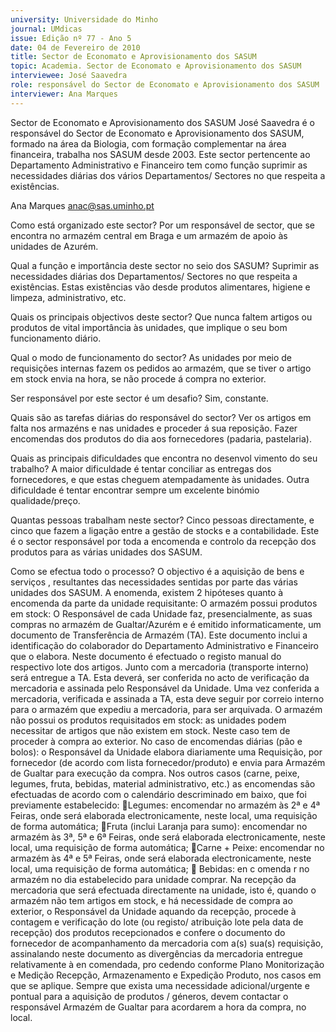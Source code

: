 ```yaml
---
university: Universidade do Minho
journal: UMdicas
issue: Edição nº 77 - Ano 5
date: 04 de Fevereiro de 2010
title: Sector de Economato e Aprovisionamento dos SASUM
topic: Academia. Sector de Economato e Aprovisionamento dos SASUM
interviewee: José Saavedra
role: responsável do Sector de Economato e Aprovisionamento dos SASUM
interviewer: Ana Marques
---
```




Sector de Economato e Aprovisionamento dos SASUM
José Saavedra é o responsável do Sector de Economato e
Aprovisionamento dos SASUM, formado na área da Biologia, com
formação complementar na área financeira, trabalha nos SASUM
desde 2003. Este sector pertencente ao Departamento Administrativo e
Financeiro tem como função suprimir as necessidades diárias dos vários
Departamentos/ Sectores no que respeita a existências.


Ana Marques
anac@sas.uminho.pt


Como está organizado este
sector?
Por um responsável de sector, que
se encontra no armazém central
em Braga e um armazém de apoio
às unidades de Azurém.


Qual a função e importância
deste sector no seio dos SASUM?
Suprimir as necessidades diárias
dos Departamentos/ Sectores no
que respeita a existências.
Estas existências vão desde
produtos alimentares, higiene e
limpeza, administrativo, etc.


Quais os principais objectivos
deste sector?
Que nunca faltem artigos ou
produtos de vital importância às
unidades, que implique o seu bom
funcionamento diário.


Qual o modo de funcionamento do
sector?
As unidades por meio de
requisições internas fazem os
pedidos ao armazém, que se tiver
o artigo em stock envia na hora, se
não procede á compra no exterior.


Ser responsável por este sector é
um desafio?
Sim, constante.


Quais são as tarefas diárias do
responsável do sector?
Ver os artigos em falta nos
armazéns e nas unidades e
proceder á sua reposição.
Fazer encomendas dos produtos
do dia aos fornecedores (padaria,
pastelaria).


Quais as principais dificuldades
que encontra no desenvol vimento do seu
trabalho?
A maior dificuldade é tentar
conciliar as entregas dos
fornecedores, e que estas
cheguem atempadamente às
unidades. Outra dificuldade é
tentar encontrar sempre um
excelente binómio
qualidade/preço.


Quantas pessoas trabalham
neste sector?
Cinco pessoas directamente, e
cinco que fazem a ligação entre a
gestão de stocks e a contabilidade.
Este é o sector responsável por
toda a encomenda e controlo da
recepção dos produtos para as
várias unidades dos SASUM.


Como se efectua todo o
processo?
O objectivo é a aquisição de bens e
serviços , resultantes das
necessidades sentidas por parte
das várias unidades dos SASUM.
A enomenda, existem 2
hipóteses quanto à encomenda da
parte da unidade requisitante:
O armazém possui produtos em
stock: O Responsável de cada
Unidade faz, presencialmente, as
suas compras no armazém de
Gualtar/Azurém e é emitido
informaticamente, um documento
de Transferência de Armazém
(TA). Este documento inclui a
identificação do colaborador do
Departamento Administrativo e
Financeiro que o elabora. Neste
documento é efectuado o registo
manual do respectivo lote dos
artigos. Junto com a mercadoria
(transporte interno) será
entregue a TA. Esta deverá, ser
conferida no acto de verificação da
mercadoria e assinada pelo
Responsável da Unidade. Uma vez
conferida a mercadoria, verificada
e assinada a TA, esta deve seguir
por correio interno para o
armazém que expediu a
mercadoria, para ser arquivada.
O armazém não possui os
produtos requisitados em stock:
as unidades podem necessitar de
artigos que não existem em stock.
Neste caso tem de proceder à
compra ao exterior.
No caso de encomendas diárias
(pão e bolos): o Responsável da
Unidade elabora diariamente uma
Requisição, por fornecedor (de
acordo com lista
fornecedor/produto) e envia para
Armazém de Gualtar para
execução da compra. Nos outros
casos (carne, peixe, legumes,
fruta, bebidas, material
administrativo, etc.) as
encomendas são efectuadas de
acordo com o calendário
descriminado em baixo, que foi
previamente estabelecido:
Legumes: encomendar no
armazém às 2ª e 4ª Feiras, onde
será elaborada electronicamente,
neste local, uma requisição de
forma automática;
Fruta (inclui Laranja para sumo):
encomendar no armazém às 3ª, 5ª
e 6ª Feiras, onde será elaborada
electronicamente, neste local,
uma requisição de forma
automática;
Carne + Peixe: encomendar no
armazém às 4ª e 5ª Feiras, onde
será elaborada electronicamente,
neste local, uma requisição de
forma automática;
 Bebidas: en c omenda r no
armazém no dia estabelecido para
unidade comprar.
Na recepção da mercadoria que
será efectuada directamente na
unidade, isto é, quando o
armazém não tem artigos em
stock, e há necessidade de
compra ao exterior, o Responsável
da Unidade aquando da recepção,
procede à contagem e verificação
do lote (ou registo/ atribuição lote
pela data de recepção) dos
produtos recepcionados e confere
o documento do fornecedor de
acompanhamento da mercadoria
com a(s) sua(s) requisição,
assinalando neste documento as
divergências da mercadoria
entregue relativamente à
en comendada, pro cedendo
conforme Plano Monitorização e
Medição Recepção,
Armazenamento e Expedição
Produto, nos casos em que se
aplique.
Sempre que exista uma
necessidade adicional/urgente e
pontual para a aquisição de
produtos / géneros, devem
contactar o responsável Armazém
de Gualtar para acordarem a hora
da compra, no local.